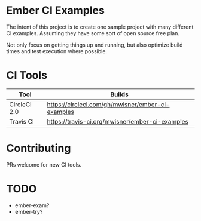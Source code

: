 # Ember CI Examples

The intent of this project is to create one sample project with many different CI examples.
Assuming they have some sort of open source free plan.

Not only focus on getting things up and running, but also optimize build times and test 
execution where possible.

# CI Tools
| Tool          | Builds        |
| ------------- | ------------- |
| CircleCI 2.0  | https://circleci.com/gh/mwisner/ember-ci-examples  |
| Travis CI     | https://travis-ci.org/mwisner/ember-ci-examples  |


# Contributing
PRs welcome for new CI tools.

# TODO
- ember-exam? 
- ember-try?
